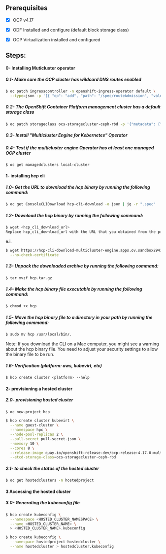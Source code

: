## Prerequisites

- [x] OCP v4.17

- [x] ODF Installed and configure (default block storage class)

- [x] OCP Virtualization installed and configured


## Steps:

#### 0- Installing Muticluster operator

##### 0.1- Make sure the OCP cluster has wildcard DNS routes enabled
```bash
$ oc patch ingresscontroller -n openshift-ingress-operator default \
  --type=json -p '[{ "op": "add", "path": "/spec/routeAdmission", "value": {wildcardPolicy: "WildcardsAllowed"}}]'
```

##### 0.2- The OpenShift Container Platform management cluster has a default storage class
```bash
$ oc patch storageclass ocs-storagecluster-ceph-rbd -p '{"metadata": {"annotations":{"storageclass.kubernetes.io/is-default-class":"true"}}}'
```

##### 0.3- Install *"Multicluster Engine for Kebernetes"* Operator

##### 0.4- Test if the multicluster engine Operator has at least one managed OCP cluster
```bash
$ oc get managedclusters local-cluster
```


####  1- installing hcp cli
##### 1.0- Get the URL to download the hcp binary by running the following command:
```bash
$ oc get ConsoleCLIDownload hcp-cli-download -o json | jq -r ".spec"
```

##### 1.2- Download the hcp binary by running the following command:
```bash
$ wget <hcp_cli_download_url> 
Replace hcp_cli_download_url with the URL that you obtained from the previous step.
```
e.i.

```bash
$ wget https://hcp-cli-download-multicluster-engine.apps.ov.sandbox2941.opentlc.com/darwin/amd64/hcp.tar.gz \
  --no-check-certificate
```

##### 1.3- Unpack the downloaded archive by running the following command:
```bash
$ tar xvzf hcp.tar.gz
```

##### 1.4- Make the hcp binary file executable by running the following command:
```bash
$ chmod +x hcp
```

##### 1.5- Move the hcp binary file to a directory in your path by running the following command:
```bash
$ sudo mv hcp /usr/local/bin/.
```

Note: If you download the CLI on a Mac computer, you might see a warning about the hcp binary file. You need to adjust your security settings to allow the binary file to be run.

##### 1.6- Verification (platform: aws, kubevirt, etc)
```bash
$ hcp create cluster <platform> --help 
```

#### 2- provisioning a hosted cluster
##### 2.0- provisioning hosted cluster
```bash
$ oc new-project hcp
```

```bash
$ hcp create cluster kubevirt \
  --name guest-cluster \
  --namespace hpc \
  --node-pool-replicas 2 \
  --pull-secret pull-secret.json \
  --memory 10 \
  --cores 8 \
  --release-image quay.io/openshift-release-dev/ocp-release:4.17.0-multi \
  --etcd-storage-class=ocs-storagecluster-ceph-rbd
```

##### 2.1- to check the status of the hosted cluster
```bash
$ oc get hostedclusters -n hostedproject
```

#### 3 Accessing the hosted cluster

##### 3.0- Generating the kubeconfig file
```bash
$ hcp create kubeconfig \
  --namespace <HOSTED_CLUSTER_NAMESPACE> \
  --name <HOSTED_CLUSTER_NAME> \
  > <HOSTED_CLUSTER_NAME>.kubeconfig
``` 

```bash
$ hcp create kubeconfig \
  --namespace hostedproject-hostedcluster \
  --name hostedcluster > hostedcluster.kubeconfig
``` 
